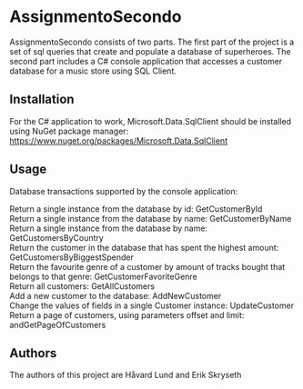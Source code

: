 # AssignmentoSecondo
AssignmentoSecondo consists of two parts. The first part of the project is a set of sql queries that create and populate a database of superheroes. The second part includes a C# console application that accesses a customer database for a music store using SQL Client. 

## Installation
For the C# application to work, Microsoft.Data.SqlClient should be installed using NuGet package manager:
https://www.nuget.org/packages/Microsoft.Data.SqlClient

## Usage
Database transactions supported by the console application: <br />

Return a single instance from the database by id: GetCustomerById <br />
Return a single instance from the database by name: GetCustomerByName <br />
Return a single instance from the database by name: GetCustomersByCountry <br />
Return the customer in the database that has spent the highest amount: GetCustomersByBiggestSpender <br />
Return the favourite genre of a customer by amount of tracks bought that belongs to that genre:  GetCustomerFavoriteGenre <br />
Return all customers: GetAllCustomers <br />
Add a new customer to the database: AddNewCustomer <br />
Change the values of fields in a single Customer instance: UpdateCustomer <br />
Return a page of customers, using parameters offset and limit: andGetPageOfCustomers

## Authors
The authors of this project are Håvard Lund and Erik Skryseth
